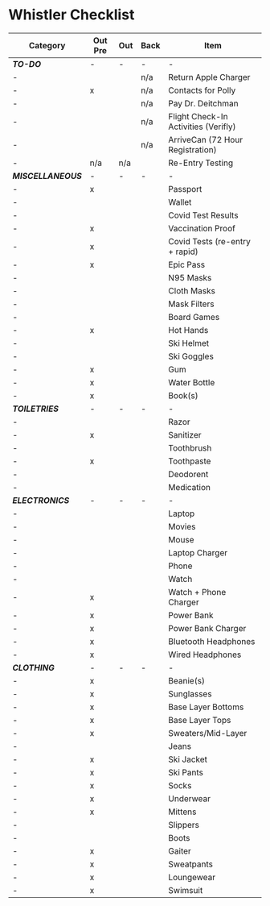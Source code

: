 # Whistler Checklist

|Category|Out Pre|Out|Back|Item|
|---|---|---|---|---|
|***TO-DO***|-|-|-|-|
|-|||n/a|Return Apple Charger|
|-|x||n/a|Contacts for Polly|
|-|||n/a|Pay Dr. Deitchman|
|-|||n/a|Flight Check-In Activities (Verifly)|
|-|||n/a|ArriveCan (72 Hour Registration)|
|-|n/a|n/a||Re-Entry Testing|
|***MISCELLANEOUS***|-|-|-|-|
|-|x|||Passport|
|-||||Wallet|
|-||||Covid Test Results|
|-|x|||Vaccination Proof|
|-|x|||Covid Tests (re-entry + rapid)|
|-|x|||Epic Pass|
|-||||N95 Masks|
|-||||Cloth Masks|
|-||||Mask Filters|
|-||||Board Games|
|-|x|||Hot Hands|
|-||||Ski Helmet|
|-||||Ski Goggles|
|-|x|||Gum|
|-|x|||Water Bottle|
|-|x|||Book(s)|
|***TOILETRIES***|-|-|-|-|
|-||||Razor|
|-|x|||Sanitizer|
|-||||Toothbrush|
|-|x|||Toothpaste|
|-||||Deodorent|
|-||||Medication|
|***ELECTRONICS***|-|-|-|-|
|-||||Laptop|
|-||||Movies|
|-||||Mouse|
|-||||Laptop Charger|
|-||||Phone|
|-||||Watch|
|-|x|||Watch + Phone Charger|
|-|x|||Power Bank|
|-|x|||Power Bank Charger|
|-|x|||Bluetooth Headphones|
|-|x|||Wired Headphones|
|***CLOTHING***|-|-|-|-|
|-|x|||Beanie(s)|
|-|x|||Sunglasses|
|-|x|||Base Layer Bottoms|
|-|x|||Base Layer Tops|
|-|x|||Sweaters/Mid-Layer|
|-||||Jeans|
|-|x|||Ski Jacket|
|-|x|||Ski Pants|
|-|x|||Socks|
|-|x|||Underwear|
|-|x|||Mittens|
|-||||Slippers|
|-||||Boots|
|-|x|||Gaiter|
|-|x|||Sweatpants|
|-|x|||Loungewear|
|-|x|||Swimsuit|
